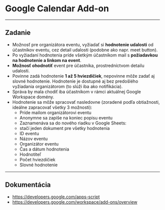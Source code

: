 # Google Calendar Add-on #
---

## Zadanie
- Možnosť pre organizátora eventu, vyžiadať si **hodnotenie udalosti** od účastníkov eventu, cez detail udalosti (podobne ako napr. meet button).
- Po vyžiadaní hodnotenia príde všetkým účastníkom mail s **požiadavkou na hodnotenie a linkom na event**.
- **Možnosť ohodnotiť** event pre účastníka, prostredníctvom detailu udalosti.
- Povinne zadá hodnotenie **1 až 5 hviezdičiek**, nepovinne môže zadať aj slovné hodnotenie. Hodnotenie je dostupné aj bez predošlého vyžiadania organizátorom (to slúži iba ako notifikácia).
- Správa by mala chodiť iba účastníkom v rámci aktuálnej Google Workspace domény.
- Hodnotenie sa môže spracovať nasledovne (zoradené podľa obtiažnosti, ideálne zapracovať všetky 3 možnosti):
    - Príde mailom organizátorovi eventu
    - Anonymne sa zapíše na koniec popisu eventu
    - Zaznamenáva sa do nového riadku v Google Sheets:
    - stačí jeden dokument pre všetky hodnotenia
    - ID eventu
    - Názov eventu
    - Organizátor eventu
    - Čas a dátum hodnotenia
    - Hodnotiteľ
    - Počet hviezdičiek
    - Slovné hodnotenie
---
## Dokumentácia
- https://developers.google.com/apps-script
- https://developers.google.com/workspace/add-ons/overview
